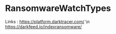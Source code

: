 # RansomwareWatchTypes

Links :
  https://platform.darktracer.com/ \n
  https://darkfeed.io/indexransomware/
